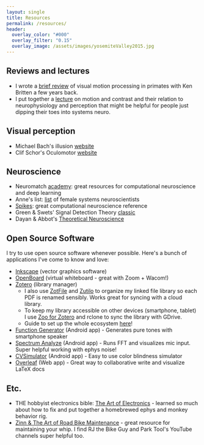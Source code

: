 ```yaml
---
layout: single
title: Resources
permalink: /resources/
header:
  overlay_color: "#000"
  overlay_filter: "0.15"
  overlay_image: /assets/images/yosemiteValley2015.jpg
---
```


## Reviews and lectures
- I wrote a [brief review](https://tsmanning.github.io/files/Manning_Britten.2017.pdf) of visual motion processing in primates with Ken Britten a few years back.
- I put together a [lecture](https://tsmanning.github.io/files/MotionContrast.pdf) on motion and contrast and their relation to neurophysiology and perception that might be helpful for people just dipping their toes into systems neuro.

## Visual perception
- Michael Bach's illusion [website](https://michaelbach.de/ot/)
- Clif Schor's Oculomotor [website](http://schorlab.berkeley.edu/passpro/oculomotor/default.html)

## Neuroscience
- Neuromatch [academy](https://academy.neuromatch.io/): great resources for computational neuroscience and deep learning
- Anne's list: [list](https://anneslist.net/) of female systems neuroscientists
- [Spikes](https://mitpress.mit.edu/9780262181747/spikes/): great computational neuroscience reference
- Green & Swets' Signal Detection Theory [classic](https://psycnet.apa.org/record/1967-02286-000)
- Dayan & Abbot's [Theoretical Neuroscience](https://mitpress.mit.edu/9780262041997/theoretical-neuroscience/)

## Open Source Software
I try to use open source software whenever possible. Here's a bunch of applications I've come to know and love:
- [Inkscape](https://inkscape.org/) (vector graphics software)
- [OpenBoard](https://openboard.ch/index.en.html) (virtual whiteboard - great with Zoom + Wacom!)
- [Zotero](https://www.zotero.org/) (library manager)
  - I also use [ZotFile](http://zotfile.com/) and [Zutilo](https://github.com/wshanks/Zutilo/blob/master/docs/USAGE.md) to organize my linked file library so each PDF is renamed sensibly. Works great for syncing with a cloud library.
  - To keep my library accessible on other devices (smartphone, tablet) I use [Zoo for Zotero](https://github.com/mickstar/Zoo-For-Zotero) and rclone to sync the library with GDrive.
  - Guide to set up the whole ecosystem [here](https://www.researchgate.net/publication/325828616_Tutorial_The_Best_Reference_Manager_Setup_Zotero_ZotFile_Cloud_Storage)!
- [Function Generator](https://play.google.com/store/apps/details?id=com.keuwl.functiongenerator&hl=en_US&gl=US) (Android app) - Generates pure tones with smartphone speaker
- [Spectrum Analyze](https://play.google.com/store/apps/details?id=com.raspw.SpectrumAnalyze&hl=en_US&gl=US) (Android app) - Runs FFT and visualizes mic input. Super helpful working with ephys noise!
- [CVSimulator](http://asada.website/cvsimulator/e/) (Android app) - Easy to use color blindness simulator
- [Overleaf](https://www.overleaf.com/) (Web app) - Great way to collaborative write and visualize LaTeX docs

## Etc.
- THE hobbyist electronics bible: [The Art of Electronics](https://artofelectronics.net/) - learned so much about how to fix and put together a homebrewed ephys and monkey behavior rig.
- [Zinn & The Art of Road Bike Maintenance](https://zinncycles.com/new-zinn-the-art-of-road-bike-maintenance-4th-edition/) - great resource for maintaining your whip. I find RJ the Bike Guy and Park Tool's YouTube channels super helpful too.
